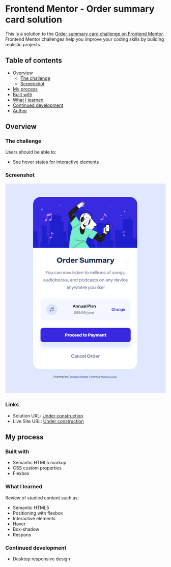 # Frontend Mentor - Order summary card solution

This is a solution to the [Order summary card challenge on Frontend Mentor](https://www.frontendmentor.io/challenges/order-summary-component-QlPmajDUj). Frontend Mentor challenges help you improve your coding skills by building realistic projects. 

## Table of contents

- [Overview](#overview)
  - [The challenge](#the-challenge)
  - [Screenshot](#screenshot)
 - [My process](#my-process)
  - [Built with](#built-with)
  - [What I learned](#what-i-learned)
  - [Continued development](#continued-development)
- [Author](#author)

## Overview

### The challenge

Users should be able to:

- See hover states for interactive elements

### Screenshot

![](./screenshot.png)

### Links

- Solution URL: [Under construction](#overview)
- Live Site URL: [Under construction](#overview)

## My process

### Built with

- Semantic HTML5 markup
- CSS custom properties
- Flexbox

### What I learned

Review of studied content such as:
- Semantic HTML5
- Positioning with flexbox
- Interactive elements
- Hover
- Box-shadow
- Respons


### Continued development

- Desktop responsive design




